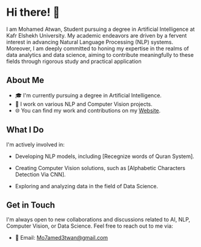# Hi there! 👋

I am Mohamed Atwan, Student pursuing a degree in Artificial Intelligence at Kafr Elshekh University. My academic endeavors are driven by a fervent interest in advancing Natural Language Processing (NLP) systems. Moreover, I am deeply committed to honing my expertise in the realms of data analytics and data science, aiming to contribute meaningfully to these fields through rigorous study and practical application 

## About Me

- 🎓 I'm currently pursuing a degree in Artificial Intelligence.
- 💼 I work on various NLP and Computer Vision projects.
- 🌐 You can find my work and contributions on my [Website](https://mo7amed3twan.github.io/ProtofolioWebsite/).

## What I Do

I'm actively involved in:

- Developing NLP models, including [Recegnize words of  Quran System].

- Creating Computer Vision solutions, such as [Alphabetic Characters Detection Via CNN].

- Exploring and analyzing data in the field of Data Science.

## Get in Touch

I'm always open to new collaborations and discussions related to AI, NLP, Computer Vision, or Data Science. Feel free to reach out to me via:

- 📧 Email: Mo7amed3twan@gmail.com
